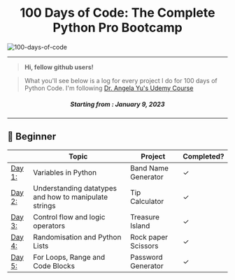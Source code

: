<h1 align="center">100 Days of Code: The Complete Python Pro Bootcamp
</h1>

![100-days-of-code](https://ph-files.imgix.net/07015387-a11f-4b54-a211-be83e16ccb43.gif?auto=format)

---
> **Hi, fellow github users!**

> What you'll see below is a log for every project I do for 100 days of Python Code. I'm following [Dr. Angela Yu's Udemy Course](https://www.udemy.com/course/100-days-of-code/)
<h5 align="center">
Starting from : January 9, 2023
</h5>

---

## 🔰 Beginner 
|  | Topic | Project | Completed? |
|---|---|---| --- |
|[Day 1:](https://github.com/boomni/100-days_of_code/Day-1)| Variables in Python | Band Name Generator| &check; |
|[Day 2:](https://github.com/boomni/100-days_of_code/Day-2)| Understanding datatypes and how to manipulate strings | Tip Calculator | &check; |
|[Day 3:](https://github.com/boomni/100-days_of_code/Day-3)| Control flow and logic operators | Treasure Island | &check; |
|[Day 4:](https://github.com/boomni/100-days_of_code/Day-4)| Randomisation and Python Lists | Rock paper Scissors | &check; |
|[Day 5:](https://github.com/boomni/100-days_of_code/Day-5)| For Loops, Range and Code Blocks | Password Generator | &check; |

